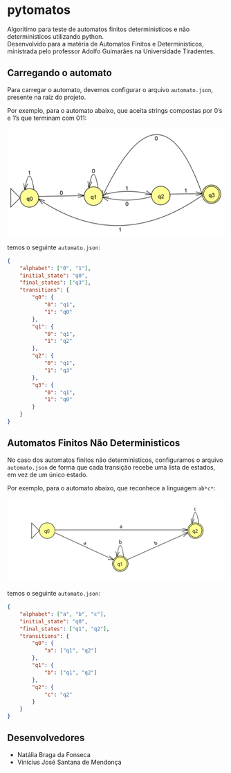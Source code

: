 # pytomatos

Algoritimo para teste de automatos finitos deterministicos e não deterministicos utilizando python.  
Desenvolvido para a matéria de Automatos Finitos e Deterministicos, ministrada pelo professor Adolfo Guimarães na Universidade Tiradentes.

## Carregando o automato

Para carregar o automato, devemos configurar o arquivo `automato.json`, presente na raíz do projeto.

Por exemplo, para o automato abaixo, que aceita strings compostas por 0’s e 1’s que terminam com 011:

![Automato Exemplo](exemplo.png)

temos o seguinte `automato.json`:

```json
{
    "alphabet": ["0", "1"],
    "initial_state": "q0",
    "final_states": ["q3"],
    "transitions": {
        "q0": {
            "0": "q1",
            "1": "q0"
        },
        "q1": {
            "0": "q1",
            "1": "q2"
        },
        "q2": {
            "0": "q1",
            "1": "q3"
        },
        "q3": {
            "0": "q1",
            "1": "q0"
        }
    }
}
```

## Automatos Finitos Não Deterministicos

No caso dos automatos finitos não deterministicos, configuramos o arquivo `automato.json` de forma que cada transição recebe uma lista de estados, em vez de um único estado.

Por exemplo, para o automato abaixo, que reconhece a linguagem `ab*c*`:

![Automato Exemplo](exemplo_afn.png)

temos o seguinte `automato.json`:

```json
{
    "alphabet": ["a", "b", "c"],
    "initial_state": "q0",
    "final_states": ["q1", "q2"],
    "transitions": {
        "q0": {
            "a": ["q1", "q2"]
        },
        "q1": {
            "b": ["q1", "q2"]
        },
        "q2": {
            "c": "q2"
        }
    }
}
```

## Desenvolvedores

-   Natália Braga da Fonseca
-   Vinícius José Santana de Mendonça
